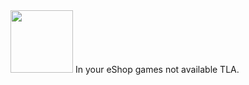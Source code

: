 <img src="https://play-lh.googleusercontent.com/2MCCCXpwDRy6s8Iy-hblQckeREEXcPxrK1W9Z1oCGrtsOF5QF3rAigOTUG4syepsx6s=w240-h480-rw" width="100" height="100" />
In your eShop games not available TLA.
